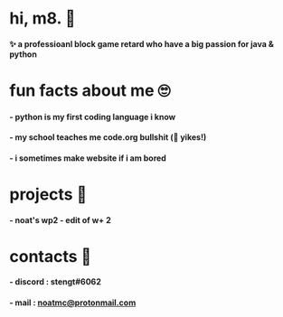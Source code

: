 # hi, m8. 👋
#### ✨ a professioanl block game retard who have a big passion for java & python
# fun facts about me 🙄
#### - python is my first coding language i know
#### - my school teaches me code.org bullshit (🤮 yikes!)
#### - i sometimes make website if i am bored
# projects 📁
#### - noat's wp2 - edit of w+ 2
# contacts 🚀
#### - discord : stengt#6062
#### - mail : noatmc@protonmail.com
